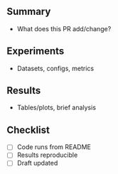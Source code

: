 ## Summary
- What does this PR add/change?

## Experiments
- Datasets, configs, metrics

## Results
- Tables/plots, brief analysis

## Checklist
- [ ] Code runs from README
- [ ] Results reproducible
- [ ] Draft updated
